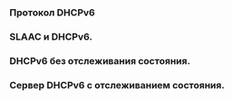 ### Протокол DHCPv6

### SLAAC и DHCPv6.

### DHCPv6 без отслеживания состояния.

### Сервер DHCPv6 с отслеживанием состояния.